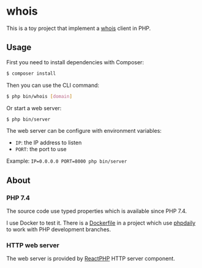 whois
=====

This is a toy project that implement a [whois](https://en.wikipedia.org/wiki/WHOIS) client in PHP.

## Usage

First you need to install dependencies with Composer:

```bash
$ composer install
```

Then you can use the CLI command:

```bash
$ php bin/whois [domain]
```

Or start a web server:

```bash
$ php bin/server
```

The web server can be configure with environment variables:

* `IP`: the IP address to listen
* `PORT`: the port to use

Example: `IP=0.0.0.0 PORT=8000 php bin/server`

## About

### PHP 7.4

The source code use typed properties which is available since PHP 7.4.

I use Docker to test it. There is a [Dockerfile](Dockerfile) in a project which use [phpdaily](https://phpdaily.github.io) to work with PHP development branches.

### HTTP web server

The web server is provided by [ReactPHP](https://reactphp.org) HTTP server component.
